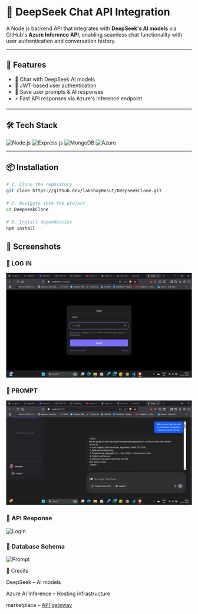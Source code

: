 # 🧠 DeepSeek Chat API Integration

A Node.js backend API that integrates with **DeepSeek's AI models** via GitHub's **Azure Inference API**, enabling seamless chat functionality with user authentication and conversation history.

---

## 🚀 Features

- 💬 Chat with DeepSeek AI models
- 🔐 JWT-based user authentication
- 📝 Save user prompts & AI responses
- ⚡ Fast API responses via Azure's inference endpoint

---

## 🛠️ Tech Stack

![Node.js](https://img.shields.io/badge/Node.js-43853D?style=for-the-badge&logo=node.js&logoColor=white)
![Express.js](https://img.shields.io/badge/Express.js-404D59?style=for-the-badge)
![MongoDB](https://img.shields.io/badge/MongoDB-4EA94B?style=for-the-badge&logo=mongodb&logoColor=white)
![Azure](https://img.shields.io/badge/Azure-0089D6?style=for-the-badge&logo=microsoft-azure&logoColor=white)

---

## 📦 Installation

```bash
# 1. Clone the repository
git clone https://github.dev/lakshay0nsut/DeepseekClone.git

# 2. Navigate into the project
cd DeepseekClone

# 3. Install dependencies
npm install
```

## 📸 Screenshots

### 🔹 LOG IN
![LogIn](images/login.png)

### 🔹 PROMPT
![Prompt](images/prompt.png)

### 🔹 API Response
![LogIn](screenshots/api.png)

### 🔹 Database Schema
![Prompt](screenshots/db.png)


🙌 Credits

DeepSeek – AI models

Azure AI Inference – Hosting infrastructure

marketplace – [API gateway](https://github.com/marketplace/models/)


